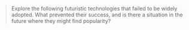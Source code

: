 > Explore the following futuristic technologies that failed to be widely adopted. What prevented their success, and is there a situation in the future where they might find popularity?

